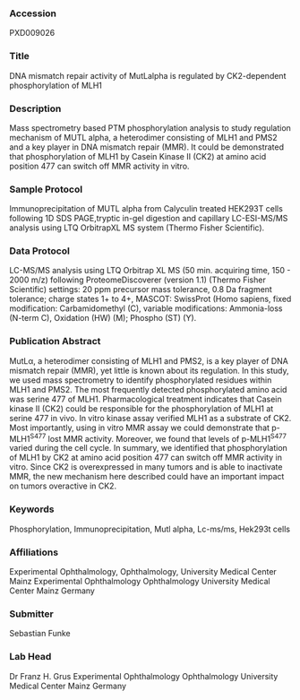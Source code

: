 ### Accession
PXD009026

### Title
DNA mismatch repair activity of MutLalpha is regulated by CK2-dependent phosphorylation of MLH1

### Description
Mass spectrometry based PTM phosphorylation analysis to study regulation mechanism of MUTL alpha, a heterodimer consisting of MLH1 and PMS2 and a key player in DNA mismatch repair (MMR). It could be demonstrated that phosphorylation of MLH1 by Casein Kinase II (CK2) at amino acid position 477 can switch off MMR activity in vitro.

### Sample Protocol
Immunoprecipitation of MUTL alpha from Calyculin treated HEK293T cells following  1D SDS PAGE,tryptic in-gel digestion and capillary LC-ESI-MS/MS analysis using LTQ OrbitrapXL MS system (Thermo Fisher Scientific).

### Data Protocol
LC-MS/MS analysis using LTQ Orbitrap XL MS (50 min. acquiring time, 150 - 2000 m/z) following ProteomeDiscoverer (version 1.1) (Thermo Fisher Scientific) settings: 20 ppm precursor mass tolerance, 0.8 Da fragment tolerance; charge states 1+ to 4+, MASCOT: SwissProt (Homo sapiens, fixed modification: Carbamidomethyl (C), variable modifications: Ammonia-loss (N-term C), Oxidation (HW) (M); Phospho (ST) (Y).

### Publication Abstract
MutL&#x3b1;, a heterodimer consisting of MLH1 and PMS2, is a key player of DNA mismatch repair (MMR), yet little is known about its regulation. In this study, we used mass spectrometry to identify phosphorylated residues within MLH1 and PMS2. The most frequently detected phosphorylated amino acid was serine 477 of MLH1. Pharmacological treatment indicates&#x200e; that Casein kinase II (CK2) could be responsible for the phosphorylation of MLH1 at serine 477 in vivo. In vitro kinase assay verified MLH1 as a substrate of CK2. Most importantly, using in vitro MMR assay we could demonstrate that p-MLH1<sup>S477</sup> lost MMR activity. Moreover, we found that levels of p-MLH1<sup>S477</sup> varied during the cell cycle. In summary, we identified that phosphorylation of MLH1 by CK2 at amino acid position 477 can switch off MMR activity in vitro. Since CK2 is overexpressed in many tumors and is able to inactivate MMR, the new mechanism here described could have an important impact on tumors overactive in CK2.

### Keywords
Phosphorylation, Immunoprecipitation, Mutl alpha, Lc-ms/ms, Hek293t cells

### Affiliations
Experimental Ophthalmology, Ophthalmology, University Medical Center Mainz
Experimental Ophthalmology Ophthalmology University Medical Center Mainz Germany

### Submitter
Sebastian Funke

### Lab Head
Dr Franz H. Grus
Experimental Ophthalmology Ophthalmology University Medical Center Mainz Germany


